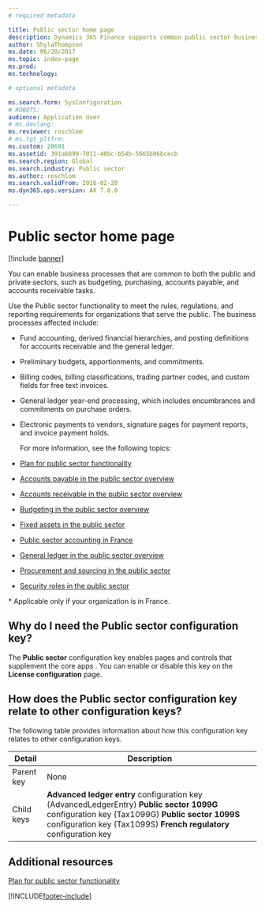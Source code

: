 ```yaml
---
# required metadata

title: Public sector home page
description: Dynamics 365 Finance supports common public sector business processes. These include budgeting, purchasing, accounts payable, and accounts receivable tasks.  
author: ShylaThompson
ms.date: 06/20/2017
ms.topic: index-page
ms.prod: 
ms.technology: 

# optional metadata

ms.search.form: SysConfiguration
# ROBOTS: 
audience: Application User
# ms.devlang: 
ms.reviewer: roschlom
# ms.tgt_pltfrm: 
ms.custom: 20691
ms.assetid: 391a6899-7011-40bc-b54b-5665b06bcecb
ms.search.region: Global
ms.search.industry: Public sector
ms.author: roschlom
ms.search.validFrom: 2016-02-28
ms.dyn365.ops.version: AX 7.0.0

---
```


# Public sector home page

[!include [banner](../includes/banner.md)]

You can enable business processes that are common to both the public and private sectors, such as budgeting, purchasing, accounts payable, and accounts receivable tasks. 

Use the Public sector functionality to meet the rules, regulations, and reporting requirements for organizations that serve the public. The business processes affected include: 

- Fund accounting, derived financial hierarchies, and posting definitions for accounts receivable and the general ledger.
- Preliminary budgets, apportionments, and commitments.
- Billing codes, billing classifications, trading partner codes, and custom fields for free text invoices.
- General ledger year-end processing, which includes encumbrances and commitments on purchase orders.
- Electronic payments to vendors, signature pages for payment reports, and invoice payment holds.

  For more information, see the following topics:

- [Plan for public sector functionality](plan-public-sector-functionality.md)
- [Accounts payable in the public sector overview](accounts-payable-public-sector.md)
- [Accounts receivable in the public sector overview](accounts-receivable-public-sector.md)
- [Budgeting in the public sector overview](budgeting-public-sector.md)
- [Fixed assets in the public sector](fixed-asset-public-sector.md)
- [Public sector accounting in France](../localizations/emea-fra-public-sector-accounting.md)
- [General ledger in the public sector overview](general-ledger-public-sector.md)
- [Procurement and sourcing in the public sector](procurement-sourcing-public-sector.md)
- [Security roles in the public sector](security-roles-public-sector.md)

\* Applicable only if your organization is in France.

## Why do I need the Public sector configuration key?
The **Public sector** configuration key enables pages and controls that supplement the core apps . You can enable or disable this key on the **License configuration** page.

## How does the Public sector configuration key relate to other configuration keys?
The following table provides information about how this configuration key relates to other configuration keys.

|   **Detail**         |              **Description**                                                                                                                                                                                        |
|------------|---------------------------------------------------------------------------------------------------------------------------------------------------------------------------------------------------------------------|
| Parent key | None                                                                                                                                                                                                                |
| Child keys | **Advanced ledger entry** configuration key (AdvancedLedgerEntry) **Public sector 1099G** configuration key (Tax1099G) **Public sector 1099S** configuration key (Tax1099S) **French regulatory** configuration key |


## Additional resources

[Plan for public sector functionality](plan-public-sector-functionality.md)





[!INCLUDE[footer-include](../../includes/footer-banner.md)]